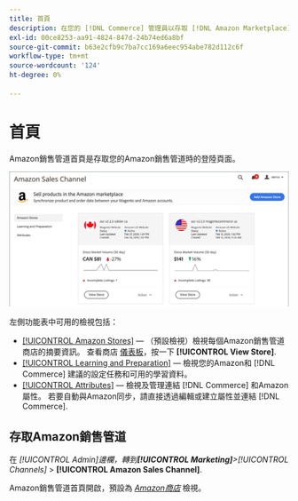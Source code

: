 ```yaml
---
title: 首頁
description: 在您的 [!DNL Commerce] 管理員以存取 [!DNL Amazon Marketplace] 清單和活動。
exl-id: 00ce8253-aa91-4824-847d-24b74ed6a8bf
source-git-commit: b63e2cfb9c7ba7cc169a6eec954abe782d112c6f
workflow-type: tm+mt
source-wordcount: '124'
ht-degree: 0%

---
```


# 首頁

Amazon銷售管道首頁是存取您的Amazon銷售管道時的登陸頁面。

![Amazon銷售管道首頁](assets/amazon-sales-channel-home-tabs.png)

左側功能表中可用的檢視包括：

- [[!UICONTROL Amazon Stores]](./managing-stores.md)  — （預設檢視）檢視每個Amazon銷售管道商店的摘要資訊。 查看商店 [儀表板](./amazon-store-dashboard.md)，按一下 **[!UICONTROL View Store]**.
- [[!UICONTROL Learning and Preparation]](./learning-preparation.md)  — 檢視您的Amazon和 [!DNL Commerce] 建議的設定任務和可用的學習資料。
- [[!UICONTROL Attributes]](./managing-attributes.md)  — 檢視及管理連結 [!DNL Commerce] 和Amazon屬性。 若要自動與Amazon同步，請直接透過編輯或建立屬性並連結 [!DNL Commerce].

## 存取Amazon銷售管道

在 _[!UICONTROL Admin]_邊欄，轉到&#x200B;**[!UICONTROL Marketing]**>_[!UICONTROL Channels]_ > **[!UICONTROL Amazon Sales Channel]**.

Amazon銷售管道首頁開啟，預設為 [_Amazon商店_](./managing-stores.md) 檢視。
